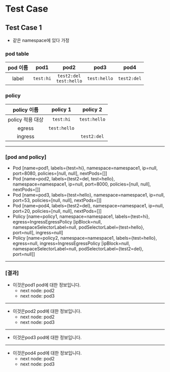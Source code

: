 
# Test Case

## Test Case 1

- 같은 namespace에 있다 가정

### pod table

| pod 이름 | pod1 | pod2 | pod3 | pod4 |
| :---: | :---: | :---: | :---: | :---: |
| label | `test:hi` | `test2:del` <br> `test:hello` | `test:hello` | `test2:del` |


### policy 

| policy 이름 | policy 1 | policy 2 | 
| :---: | :---: | :---: | 
| policy 적용 대상 | `test:hi`  | `test:hello` | 
| egress | `test:hello` |  | 
| ingress |  | `test2:del` | 


--- 

### [pod and policy]

- Pod [name=pod1, labels={test=hi}, namespace=namespace1, ip=null, port=8080, policies=[null, null], nextPods=[]]
- Pod [name=pod2, labels={test2=del, test=hello}, namespace=namespace1, ip=null, port=8000, policies=[null, null], nextPods=[]]
- Pod [name=pod3, labels={test=hello}, namespace=namespace1, ip=null, port=53, policies=[null, null], nextPods=[]]
- Pod [name=pod4, labels={test2=del}, namespace=namespace1, ip=null, port=20, policies=[null, null], nextPods=[]]
- Policy [name=policy1, namespace=namespace1, labels={test=hi}, egress=IngressEgressPolicy [ipBlock=null, namespaceSelectorLabel=null, podSelectorLabel={test=hello}, port=null], ingress=null]
- Policy [name=policy2, namespace=namespace1, labels={test=hello}, egress=null, ingress=IngressEgressPolicy [ipBlock=null, namespaceSelectorLabel=null, podSelectorLabel={test2=del}, port=null]]
--- 

### [결과] 

- 이것은pod1 pod에 대한 정보입니다.
  - next node: pod2
  - next node: pod3

---

- 이것은pod2 pod에 대한 정보입니다.
  - next node: pod2
  - next node: pod3

--- 

- 이것은pod3 pod에 대한 정보입니다.

---

- 이것은pod4 pod에 대한 정보입니다.
  - next node: pod2
  - next node: pod3









